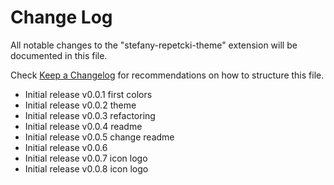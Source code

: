 # Change Log

All notable changes to the "stefany-repetcki-theme" extension will be documented in this file.

Check [Keep a Changelog](http://keepachangelog.com/) for recommendations on how to structure this file.

- Initial release v0.0.1 first colors
- Initial release v0.0.2 theme
- Initial release v0.0.3 refactoring
- Initial release v0.0.4 readme
- Initial release v0.0.5 change readme
- Initial release v0.0.6
- Initial release v0.0.7 icon logo
- Initial release v0.0.8 icon logo
